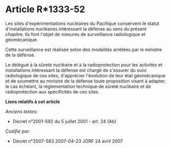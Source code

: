 # Article R*1333-52

Les sites d'expérimentations nucléaires du Pacifique conservent le statut d'installations nucléaires intéressant la défense
au sens du présent chapitre. Ils font l'objet de mesures de surveillance radiologique et géomécanique.

Cette surveillance est réalisée selon des modalités arrêtées par le ministre de la défense.

Le délégué à la sûreté nucléaire et à la radioprotection pour les activités et installations intéressant la défense est
chargé de s'assurer du suivi radiologique de ces sites, d'apprécier l'évolution de leur état géomécanique et de soumettre au
ministre de la défense toute proposition visant à adapter, le cas échéant, la réglementation technique de sûreté nucléaire et
de radioprotection aux spécificités de ces sites.

**Liens relatifs à cet article**

_Anciens textes_:

  - Décret n°2001-592 du 5 juillet 2001 - art. 24 (Ab)

_Codifié par_:

  - Décret n°2007-583 2007-04-23 JORF 24 avril 2007
